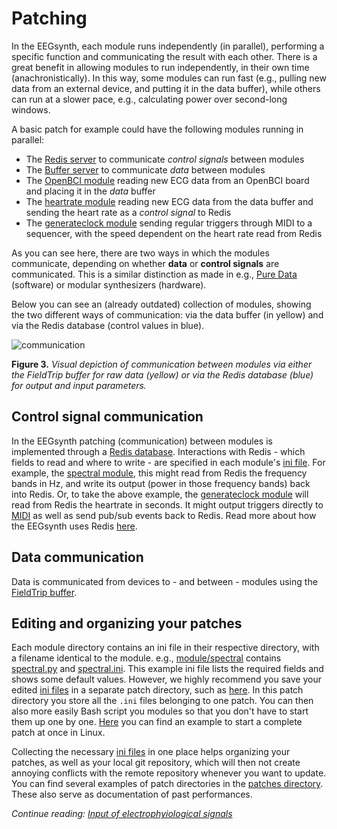 # Patching

In the EEGsynth, each module runs independently (in parallel), performing a specific function and communicating the result with each other. There is a great benefit in allowing modules to run independently, in their own time (anachronistically). In this way, some modules can run fast (e.g., pulling new data from an external device, and putting it in the data buffer), while others can run at a slower pace, e.g., calculating power over second-long windows.

A basic patch for example could have the following modules running in parallel:

- The [Redis server](redis.md) to communicate _control signals_ between modules
- The [Buffer server](buffer.md) to communicate _data_ between modules
- The [OpenBCI module](openbci.md) reading new ECG data from an OpenBCI board and placing it in the _data_ buffer
- The [heartrate module](../src/module/heartrate) reading new ECG data from the data buffer and sending the heart rate as a _control signal_ to Redis
- The [generateclock module](../src/module/generateclock) sending regular triggers through MIDI to a sequencer, with the speed dependent on the heart rate read from Redis

As you can see here, there are two ways in which the modules communicate, depending on whether **data** or **control signals** are communicated. This is a similar distinction as made in e.g., [Pure Data](https://puredata.info) (software) or modular synthesizers (hardware).

Below you can see an (already outdated) collection of modules, showing the two different ways of communication: via the data buffer (in yellow) and via the Redis database (control values in blue).

![communication](figures/communication.jpg)

**Figure 3.** _Visual depiction of communication between modules via either the FieldTrip buffer for raw data (yellow) or via the Redis database (blue) for output and input parameters._

## Control signal communication

In the EEGsynth patching (communication) between modules is implemented through a [Redis database](redis.md). Interactions with Redis - which fields to read and where to write - are specified in each module's [ini file](inifile.md). For example, the [spectral module](../src/module/spectral), this might read from Redis the frequency bands in Hz, and write its output (power in those frequency bands) back into Redis. Or, to take the above example, the [generateclock module](../src/module/generateclock) will read from Redis the heartrate in seconds. It might output triggers directly to [MIDI](midi.md) as well as send pub/sub events back to Redis. Read more about how the EEGsynth uses Redis [here](redis.md).

## Data communication

Data is communicated from devices to - and between - modules using the [FieldTrip buffer](buffer.md).

## Editing and organizing your patches

Each module directory contains an ini file in their respective directory, with a filename identical to the module. e.g., [module/spectral](https://github.com/eegsynth/eegsynth/tree/master/src/module/spectral) contains [spectral.py](https://github.com/eegsynth/eegsynth/blob/master/src/module/spectral/spectral.py) and [spectral.ini](https://github.com/eegsynth/eegsynth/blob/master/src/module/spectral/spectral.ini). This example ini file lists the required fields and shows some default values. However, we highly recommend you save your edited [ini files](inifile.md) in a separate patch directory, such as [here](../patches/robinson). In this patch directory you store all the `.ini` files belonging to one patch. You can then also more easily Bash script you modules so that you don't have to start them up one by one. [Here](../patches/robinson/patch.sh) you can find an example to start a complete patch at once in Linux.

Collecting the necessary [ini files](inifile.md) in one place helps organizing your patches, as well as your local git repository, which will then not create annoying conflicts with the remote repository whenever you want to update. You can find several examples of patch directories in the [patches directory](../patches). These also serve as documentation of past performances.

_Continue reading: [Input of electrophyiological signals](input.md)_
